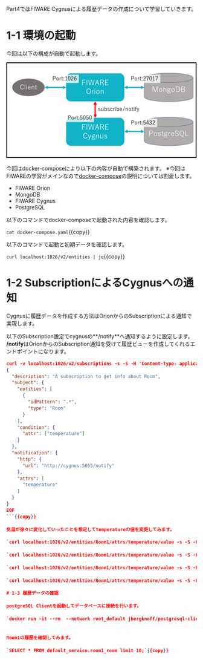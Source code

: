 Part4ではFIWARE Cygnusによる履歴データの作成について学習していきます。


# 1-1 環境の起動

今回は以下の構成が自動で起動します。

![全体構成図](./assets/4-1.png)


今回はdocker-composeにより以下の内容が自動で構築されます。
※今回はFIWAREの学習がメインなので[docker-compose](https://docs.docker.jp/compose/toc.html)の説明については割愛します。

* FIWARE Orion
* MongoDB
* FIWARE Cygnus
* PostgreSQL

以下のコマンドでdocker-composeで起動された内容を確認します。

`cat docker-compose.yaml`{{copy}}

以下のコマンドで起動と初期データを確認します。

`curl localhost:1026/v2/entities | jq`{{copy}}

# 1-2 SubscriptionによるCygnusへの通知

Cygnusに履歴データを作成する方法はOrionからのSubscriptionによる通知で実現します。

以下のSubscription設定でcygnusの**/notify**へ通知するように設定します。  
**/notify**はOrionからのSubscription通知を受けて履歴ビューを作成してくれるエンドポイントになります。

```json
curl -v localhost:1026/v2/subscriptions -s -S -H 'Content-Type: application/json' -d @- <<EOF
{
  "description": "A subscription to get info about Room",
  "subject": {
    "entities": [
      {
        "idPattern": ".*",
        "type": "Room"
      }
    ],
    "condition": {
      "attr": ["temperature"]
    }
  },
  "notification": {
    "http": {
      "url": "http://cygnus:5055/notify"
    },
    "attrs": [
      "temperature"
    ]
  }
}
EOF
```{{copy}}

気温が徐々に変化していったことを想定してtemperatureの値を変更してみます。

`curl localhost:1026/v2/entities/Room1/attrs/temperature/value -s -S -H 'Content-Type: text/plain' -X PUT -d 29.5`{{copy}}

`curl localhost:1026/v2/entities/Room1/attrs/temperature/value -s -S -H 'Content-Type: text/plain' -X PUT -d 30.0`{{copy}}

`curl localhost:1026/v2/entities/Room1/attrs/temperature/value -s -S -H 'Content-Type: text/plain' -X PUT -d 30.5`{{copy}}

`curl localhost:1026/v2/entities/Room1/attrs/temperature/value -s -S -H 'Content-Type: text/plain' -X PUT -d 30.2`{{copy}}

# 1-3 履歴データの確認

postgreSQL Clientを起動してデータベースに接続を行います。

`docker run -it --rm  --network root_default jbergknoff/postgresql-client postgresql://postgres:password@postgres-db:5432/postgres`{{copy}}


Room1の履歴を確認してみます。

`SELECT * FROM default_service.room1_room limit 10;`{{copy}}
